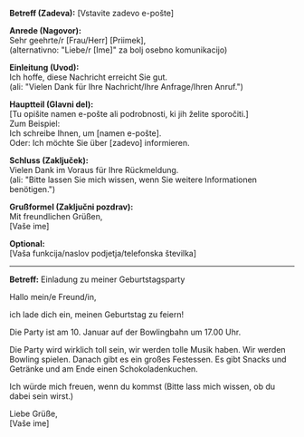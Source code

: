 **Betreff (Zadeva):** [Vstavite zadevo e-pošte]

**Anrede (Nagovor):**  
Sehr geehrte/r [Frau/Herr] [Priimek],  
(alternativno: "Liebe/r [Ime]" za bolj osebno komunikacijo)

**Einleitung (Uvod):**  
Ich hoffe, diese Nachricht erreicht Sie gut.  
(ali: "Vielen Dank für Ihre Nachricht/Ihre Anfrage/Ihren Anruf.")

**Hauptteil (Glavni del):**  
[Tu opišite namen e-pošte ali podrobnosti, ki jih želite sporočiti.]  
Zum Beispiel:  
Ich schreibe Ihnen, um [namen e-pošte].  
Oder: Ich möchte Sie über [zadevo] informieren.

**Schluss (Zaključek):**  
Vielen Dank im Voraus für Ihre Rückmeldung.  
(ali: "Bitte lassen Sie mich wissen, wenn Sie weitere Informationen benötigen.")

**Grußformel (Zaključni pozdrav):**  
Mit freundlichen Grüßen,  
[Vaše ime]

**Optional:**  
[Vaša funkcija/naslov podjetja/telefonska številka]

---
**Betreff:** Einladung zu meiner Geburtstagsparty

Hallo mein/e Freund/in,

ich lade dich ein, meinen Geburtstag zu feiern!

Die Party ist am 10. Januar auf der Bowlingbahn um 17.00 Uhr.

Die Party wird wirklich toll sein, wir werden tolle Musik haben. Wir werden Bowling spielen. Danach gibt es ein großes Festessen. Es gibt Snacks und Getränke und am Ende einen Schokoladenkuchen.

Ich würde mich freuen, wenn du kommst (Bitte lass mich wissen, ob du dabei sein wirst.)

Liebe Grüße,  
[Vaše ime]